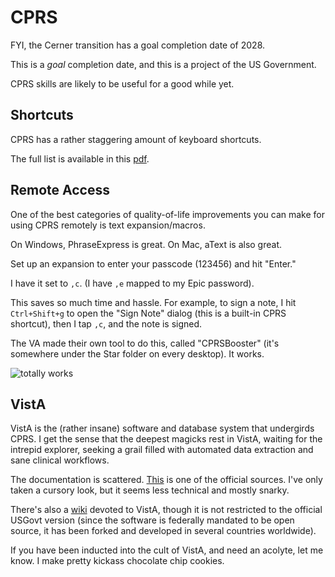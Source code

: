 # CPRS

FYI, the Cerner transition has a goal completion date of 2028.

This is a *goal* completion date, and this is a project of the US Government.

CPRS skills are likely to be useful for a good while yet.

## Shortcuts

CPRS has a rather staggering amount of keyboard shortcuts.

The full list is available in this [pdf](http://www.va.gov/vdl/documents/Clinical/Comp_Patient_Recrd_Sys_(CPRS)/cprsguium.pdf).

## Remote Access

One of the best categories of quality-of-life improvements 
you can make for using CPRS remotely
is text expansion/macros.

On Windows, PhraseExpress is great. 
On Mac, aText is also great.

Set up an expansion to enter your passcode (123456) and hit "Enter."

I have it set to `,c`. (I have `,e` mapped to my Epic password).

This saves so much time and hassle. 
For example, to sign a note, 
I hit `Ctrl+Shift+g` to open the "Sign Note" dialog (this is a built-in CPRS shortcut),
then I tap `,c`, and the note is signed.

The VA made their own tool to do this,
called "CPRSBooster" (it's somewhere under the Star folder on every desktop).
It works.

![totally works](https://media.giphy.com/media/l2JI8Ao9q7hkqWuD6/giphy.gif)

## VistA

VistA is the (rather insane) software and database system that undergirds CPRS.
I get the sense that the deepest magicks rest in VistA, 
waiting for the intrepid explorer,
seeking a grail filled with 
automated data extraction and sane clinical workflows.

The documentation is scattered. 
[This](https://www.va.gov/vdl/) is one of the official sources.
I've only taken a cursory look, but it seems less technical and mostly snarky.

There's also a [wiki](http://www.vistapedia.com/index.php/Main_Page#VistApedia) devoted to VistA,
though it is not restricted to the official USGovt version
(since the software is federally mandated to be open source,
it has been forked and developed in several countries worldwide).

If you have been inducted into the cult of VistA,
and need an acolyte,
let me know.
I make pretty kickass chocolate chip cookies.